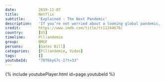 ```yaml
---
date:          2019-11-07
title:         Netflix
subtitle:      'Explained - The Next Pandemic'
description:   'If you’re not worried about a looming global pandemic, you probably should be. Are we prepared for an outbreak? Bill Gates and other experts weigh in.'
credit:        https://www.imdb.com/title/tt11244670/
country:       [US]
timeline:      P(l)andemie
group:         BMGF
persons:       [Gates Bill]
categories:    [P(l)andemie, Video]
tags:          []
youtubeId:     "7DT6kyG7c-I?t=33"
---
```

{% include youtubePlayer.html id=page.youtubeId %}

